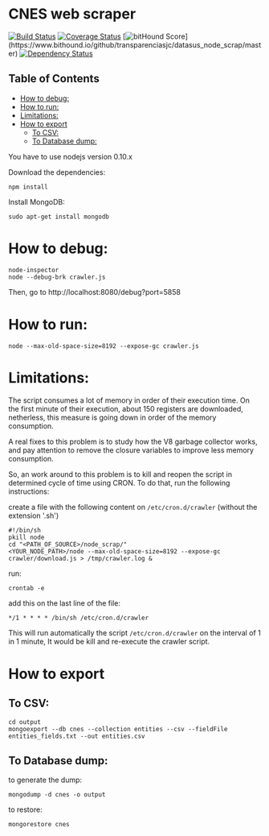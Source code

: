 CNES web scraper
================

[![Build Status](https://travis-ci.org/transparenciasjc/datasus_node_scrap.svg)](https://travis-ci.org/transparenciasjc/datasus_node_scrap)
[![Coverage Status](https://coveralls.io/repos/transparenciasjc/datasus_node_scrap/badge.svg)](https://coveralls.io/r/transparenciasjc/datasus_node_scrap)
[![bitHound Score](https://www.bithound.io/github/transparenciasjc/datasus_node_scrap/badges/score.svg?)](https://www.bithound.io/github/transparenciasjc/datasus_node_scrap/master)
[![Dependency Status](https://david-dm.org/transparenciasjc/datasus_node_scrap.svg "Dependencies Checked & Updated Regularly (Security is Important!)")](https://david-dm.org/transparenciasjc/datasus_node_scrap)


## Table of Contents
<!-- toc -->
* [How to debug:](#how-to-debug)
* [How to run:](#how-to-run)
* [Limitations:](#limitations)
* [How to export](#how-to-export)
  * [To CSV:](#to-csv)
  * [To Database dump:](#to-database-dump)

<!-- toc stop -->
<!--
	ps: table of contents generated by [readme-toc](https://www.npmjs.com/package/readme-toc) plugin.
-->

You have to use nodejs version 0.10.x

Download the dependencies:

	npm install

Install MongoDB:

	sudo apt-get install mongodb

# How to debug:

	node-inspector
	node --debug-brk crawler.js

Then, go to http://localhost:8080/debug?port=5858

# How to run:

	node --max-old-space-size=8192 --expose-gc crawler.js

# Limitations:

The script consumes a lot of memory in order of their execution time. On the first minute of their execution, about 150 registers are downloaded, netherless, this measure is going down in order of the memory consumption.

A real fixes to this problem is to study how the V8 garbage collector works, and pay attention to remove the closure variables to improve less memory consumption.

So, an work around to this problem is to kill and reopen the script in determined cycle of time using CRON. To do that, run the following instructions:

create a file with the following content on `/etc/cron.d/crawler` (without the extension '.sh')

	#!/bin/sh
	pkill node
	cd "<PATH_OF_SOURCE>/node_scrap/"
	<YOUR_NODE_PATH>/node --max-old-space-size=8192 --expose-gc crawler/download.js > /tmp/crawler.log &

run:

	crontab -e

add this on the last line of the file:

	*/1 * * * * /bin/sh /etc/cron.d/crawler

This will run automatically the script `/etc/cron.d/crawler` on the interval of 1 in 1 minute, It would be kill and re-execute the crawler script.

# How to export

## To CSV:

	cd output
	mongoexport --db cnes --collection entities --csv --fieldFile entities_fields.txt --out entities.csv

## To Database dump:

to generate the dump:

	mongodump -d cnes -o output

to restore:

	mongorestore cnes